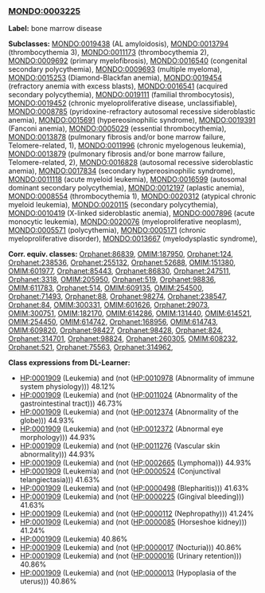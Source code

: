 
### [MONDO:0003225](http://purl.obolibrary.org/obo/MONDO_0003225)
**Label:** bone marrow disease

**Subclasses:** [MONDO:0019438](http://purl.obolibrary.org/obo/MONDO_0019438) (AL amyloidosis), [MONDO:0013794](http://purl.obolibrary.org/obo/MONDO_0013794) (thrombocythemia 3), [MONDO:0011173](http://purl.obolibrary.org/obo/MONDO_0011173) (thrombocythemia 2), [MONDO:0009692](http://purl.obolibrary.org/obo/MONDO_0009692) (primary myelofibrosis), [MONDO:0016540](http://purl.obolibrary.org/obo/MONDO_0016540) (congenital secondary polycythemia), [MONDO:0009693](http://purl.obolibrary.org/obo/MONDO_0009693) (multiple myeloma), [MONDO:0015253](http://purl.obolibrary.org/obo/MONDO_0015253) (Diamond-Blackfan anemia), [MONDO:0019454](http://purl.obolibrary.org/obo/MONDO_0019454) (refractory anemia with excess blasts), [MONDO:0016541](http://purl.obolibrary.org/obo/MONDO_0016541) (acquired secondary polycythemia), [MONDO:0019111](http://purl.obolibrary.org/obo/MONDO_0019111) (familial thrombocytosis), [MONDO:0019452](http://purl.obolibrary.org/obo/MONDO_0019452) (chronic myeloproliferative disease, unclassifiable), [MONDO:0008785](http://purl.obolibrary.org/obo/MONDO_0008785) (pyridoxine-refractory autosomal recessive sideroblastic anemia), [MONDO:0015691](http://purl.obolibrary.org/obo/MONDO_0015691) (hypereosinophilic syndrome), [MONDO:0019391](http://purl.obolibrary.org/obo/MONDO_0019391) (Fanconi anemia), [MONDO:0005029](http://purl.obolibrary.org/obo/MONDO_0005029) (essential thrombocythemia), [MONDO:0013878](http://purl.obolibrary.org/obo/MONDO_0013878) (pulmonary fibrosis and/or bone marrow failure, Telomere-related, 1), [MONDO:0011996](http://purl.obolibrary.org/obo/MONDO_0011996) (chronic myelogenous leukemia), [MONDO:0013879](http://purl.obolibrary.org/obo/MONDO_0013879) (pulmonary fibrosis and/or bone marrow failure, Telomere-related, 2), [MONDO:0016828](http://purl.obolibrary.org/obo/MONDO_0016828) (autosomal recessive sideroblastic anemia), [MONDO:0017834](http://purl.obolibrary.org/obo/MONDO_0017834) (secondary hypereosinophilic syndrome), [MONDO:0011118](http://purl.obolibrary.org/obo/MONDO_0011118) (acute myeloid leukemia), [MONDO:0016599](http://purl.obolibrary.org/obo/MONDO_0016599) (autosomal dominant secondary polycythemia), [MONDO:0012197](http://purl.obolibrary.org/obo/MONDO_0012197) (aplastic anemia), [MONDO:0008554](http://purl.obolibrary.org/obo/MONDO_0008554) (thrombocythemia 1), [MONDO:0020312](http://purl.obolibrary.org/obo/MONDO_0020312) (atypical chronic myeloid leukemia), [MONDO:0020115](http://purl.obolibrary.org/obo/MONDO_0020115) (secondary polycythemia), [MONDO:0010419](http://purl.obolibrary.org/obo/MONDO_0010419) (X-linked sideroblastic anemia), [MONDO:0007896](http://purl.obolibrary.org/obo/MONDO_0007896) (acute monocytic leukemia), [MONDO:0020076](http://purl.obolibrary.org/obo/MONDO_0020076) (myeloproliferative neoplasm), [MONDO:0005571](http://purl.obolibrary.org/obo/MONDO_0005571) (polycythemia), [MONDO:0005171](http://purl.obolibrary.org/obo/MONDO_0005171) (chronic myeloproliferative disorder), [MONDO:0013667](http://purl.obolibrary.org/obo/MONDO_0013667) (myelodysplastic syndrome), 

**Corr. equiv. classes:** [Orphanet:86839](http://www.orpha.net/ORDO/Orphanet_86839), [OMIM:187950](http://purl.obolibrary.org/obo/OMIM_187950), [Orphanet:124](http://www.orpha.net/ORDO/Orphanet_124), [Orphanet:238536](http://www.orpha.net/ORDO/Orphanet_238536), [Orphanet:255132](http://www.orpha.net/ORDO/Orphanet_255132), [Orphanet:52688](http://www.orpha.net/ORDO/Orphanet_52688), [OMIM:151380](http://purl.obolibrary.org/obo/OMIM_151380), [OMIM:601977](http://purl.obolibrary.org/obo/OMIM_601977), [Orphanet:85443](http://www.orpha.net/ORDO/Orphanet_85443), [Orphanet:86830](http://www.orpha.net/ORDO/Orphanet_86830), [Orphanet:247511](http://www.orpha.net/ORDO/Orphanet_247511), [Orphanet:3318](http://www.orpha.net/ORDO/Orphanet_3318), [OMIM:205950](http://purl.obolibrary.org/obo/OMIM_205950), [Orphanet:519](http://www.orpha.net/ORDO/Orphanet_519), [Orphanet:98836](http://www.orpha.net/ORDO/Orphanet_98836), [OMIM:611783](http://purl.obolibrary.org/obo/OMIM_611783), [Orphanet:514](http://www.orpha.net/ORDO/Orphanet_514), [OMIM:609135](http://purl.obolibrary.org/obo/OMIM_609135), [OMIM:254500](http://purl.obolibrary.org/obo/OMIM_254500), [Orphanet:71493](http://www.orpha.net/ORDO/Orphanet_71493), [Orphanet:88](http://www.orpha.net/ORDO/Orphanet_88), [Orphanet:98274](http://www.orpha.net/ORDO/Orphanet_98274), [Orphanet:238547](http://www.orpha.net/ORDO/Orphanet_238547), [Orphanet:84](http://www.orpha.net/ORDO/Orphanet_84), [OMIM:300331](http://purl.obolibrary.org/obo/OMIM_300331), [OMIM:601626](http://purl.obolibrary.org/obo/OMIM_601626), [Orphanet:29073](http://www.orpha.net/ORDO/Orphanet_29073), [OMIM:300751](http://purl.obolibrary.org/obo/OMIM_300751), [OMIM:182170](http://purl.obolibrary.org/obo/OMIM_182170), [OMIM:614286](http://purl.obolibrary.org/obo/OMIM_614286), [OMIM:131440](http://purl.obolibrary.org/obo/OMIM_131440), [OMIM:614521](http://purl.obolibrary.org/obo/OMIM_614521), [OMIM:254450](http://purl.obolibrary.org/obo/OMIM_254450), [OMIM:614742](http://purl.obolibrary.org/obo/OMIM_614742), [Orphanet:168956](http://www.orpha.net/ORDO/Orphanet_168956), [OMIM:614743](http://purl.obolibrary.org/obo/OMIM_614743), [OMIM:609820](http://purl.obolibrary.org/obo/OMIM_609820), [Orphanet:98427](http://www.orpha.net/ORDO/Orphanet_98427), [Orphanet:98428](http://www.orpha.net/ORDO/Orphanet_98428), [Orphanet:824](http://www.orpha.net/ORDO/Orphanet_824), [Orphanet:314701](http://www.orpha.net/ORDO/Orphanet_314701), [Orphanet:98824](http://www.orpha.net/ORDO/Orphanet_98824), [Orphanet:260305](http://www.orpha.net/ORDO/Orphanet_260305), [OMIM:608232](http://purl.obolibrary.org/obo/OMIM_608232), [Orphanet:521](http://www.orpha.net/ORDO/Orphanet_521), [Orphanet:75563](http://www.orpha.net/ORDO/Orphanet_75563), [Orphanet:314962](http://www.orpha.net/ORDO/Orphanet_314962), 

**Class expressions from DL-Learner:**

- [HP:0001909](http://purl.obolibrary.org/obo/HP_0001909) (Leukemia) and (not ([HP:0010978](http://purl.obolibrary.org/obo/HP_0010978) (Abnormality of immune system physiology))) 48.12%
- [HP:0001909](http://purl.obolibrary.org/obo/HP_0001909) (Leukemia) and (not ([HP:0011024](http://purl.obolibrary.org/obo/HP_0011024) (Abnormality of the gastrointestinal tract))) 46.73%
- [HP:0001909](http://purl.obolibrary.org/obo/HP_0001909) (Leukemia) and (not ([HP:0012374](http://purl.obolibrary.org/obo/HP_0012374) (Abnormality of the globe))) 44.93%
- [HP:0001909](http://purl.obolibrary.org/obo/HP_0001909) (Leukemia) and (not ([HP:0012372](http://purl.obolibrary.org/obo/HP_0012372) (Abnormal eye morphology))) 44.93%
- [HP:0001909](http://purl.obolibrary.org/obo/HP_0001909) (Leukemia) and (not ([HP:0011276](http://purl.obolibrary.org/obo/HP_0011276) (Vascular skin abnormality))) 44.93%
- [HP:0001909](http://purl.obolibrary.org/obo/HP_0001909) (Leukemia) and (not ([HP:0002665](http://purl.obolibrary.org/obo/HP_0002665) (Lymphoma))) 44.93%
- [HP:0001909](http://purl.obolibrary.org/obo/HP_0001909) (Leukemia) and (not ([HP:0000524](http://purl.obolibrary.org/obo/HP_0000524) (Conjunctival telangiectasia))) 41.63%
- [HP:0001909](http://purl.obolibrary.org/obo/HP_0001909) (Leukemia) and (not ([HP:0000498](http://purl.obolibrary.org/obo/HP_0000498) (Blepharitis))) 41.63%
- [HP:0001909](http://purl.obolibrary.org/obo/HP_0001909) (Leukemia) and (not ([HP:0000225](http://purl.obolibrary.org/obo/HP_0000225) (Gingival bleeding))) 41.63%
- [HP:0001909](http://purl.obolibrary.org/obo/HP_0001909) (Leukemia) and (not ([HP:0000112](http://purl.obolibrary.org/obo/HP_0000112) (Nephropathy))) 41.24%
- [HP:0001909](http://purl.obolibrary.org/obo/HP_0001909) (Leukemia) and (not ([HP:0000085](http://purl.obolibrary.org/obo/HP_0000085) (Horseshoe kidney))) 41.24%
- [HP:0001909](http://purl.obolibrary.org/obo/HP_0001909) (Leukemia) 40.86%
- [HP:0001909](http://purl.obolibrary.org/obo/HP_0001909) (Leukemia) and (not ([HP:0000017](http://purl.obolibrary.org/obo/HP_0000017) (Nocturia))) 40.86%
- [HP:0001909](http://purl.obolibrary.org/obo/HP_0001909) (Leukemia) and (not ([HP:0000016](http://purl.obolibrary.org/obo/HP_0000016) (Urinary retention))) 40.86%
- [HP:0001909](http://purl.obolibrary.org/obo/HP_0001909) (Leukemia) and (not ([HP:0000013](http://purl.obolibrary.org/obo/HP_0000013) (Hypoplasia of the uterus))) 40.86%


